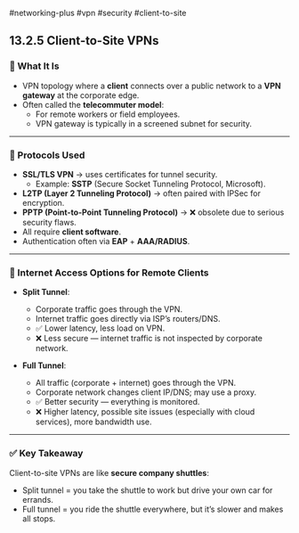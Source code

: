 #networking-plus #vpn #security #client-to-site 

## 13.2.5 Client-to-Site VPNs

### 🧱 What It Is
- VPN topology where a **client** connects over a public network to a **VPN gateway** at the corporate edge.
- Often called the **telecommuter model**:
  - For remote workers or field employees.
  - VPN gateway is typically in a screened subnet for security.

---

### 🧱 Protocols Used
- **SSL/TLS VPN** → uses certificates for tunnel security.
  - Example: **SSTP** (Secure Socket Tunneling Protocol, Microsoft).
- **L2TP (Layer 2 Tunneling Protocol)** → often paired with IPSec for encryption.
- **PPTP (Point-to-Point Tunneling Protocol)** → ❌ obsolete due to serious security flaws.
- All require **client software**.
- Authentication often via **EAP** + **AAA/RADIUS**.

---

### 🧱 Internet Access Options for Remote Clients
- **Split Tunnel**:
  - Corporate traffic goes through the VPN.
  - Internet traffic goes directly via ISP’s routers/DNS.
  - ✅ Lower latency, less load on VPN.
  - ❌ Less secure — internet traffic is not inspected by corporate network.

- **Full Tunnel**:
  - All traffic (corporate + internet) goes through the VPN.
  - Corporate network changes client IP/DNS; may use a proxy.
  - ✅ Better security — everything is monitored.
  - ❌ Higher latency, possible site issues (especially with cloud services), more bandwidth use.

---

### ✅ Key Takeaway
Client-to-site VPNs are like **secure company shuttles**:
- Split tunnel = you take the shuttle to work but drive your own car for errands.
- Full tunnel = you ride the shuttle everywhere, but it’s slower and makes all stops.
